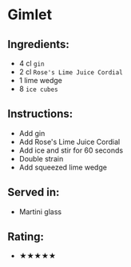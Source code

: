 # Gimlet

## Ingredients:
- 4 cl `gin`
- 2 cl `Rose's Lime Juice Cordial`
- 1 lime wedge
- 8 `ice cubes`

## Instructions:
- Add gin
- Add Rose's Lime Juice Cordial
- Add ice and stir for 60 seconds
- Double strain
- Add squeezed lime wedge

## Served in:
- Martini glass

## Rating:
- ★★★★★